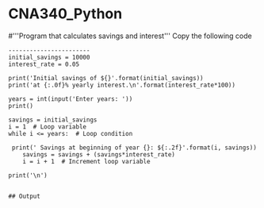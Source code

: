 # CNA340_Python
#'''Program that calculates savings and interest'''
Copy the following code
```
-----------------------
initial_savings = 10000
interest_rate = 0.05
```
```
print('Initial savings of ${}'.format(initial_savings))
print('at {:.0f}% yearly interest.\n'.format(interest_rate*100))
```
```
years = int(input('Enter years: '))
print()

```
```
savings = initial_savings
i = 1  # Loop variable
while i <= years:  # Loop condition
 
 print(' Savings at beginning of year {}: ${:.2f}'.format(i, savings))
    savings = savings + (savings*interest_rate)
    i = i + 1  # Increment loop variable
```
```
print('\n')
```
```

## Output
```
```

```
